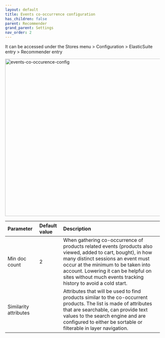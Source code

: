 ```yaml
---
layout: default
title: Events co-occurrence configuration
has_children: false
parent: Recommender
grand_parent: Settings
nav_order: 2
---
```


It can be accessed under the Stores menu > Configuration > ElasticSuite entry > Recommender entry

<img width="511" alt="events-co-occurence-config" src="https://user-images.githubusercontent.com/98949123/156194011-d604ca69-903b-44d6-a0b0-414afe4b97f2.PNG">

| Parameter    | Default value | Description |
|:-------------|:------------------|:------|
|Min doc count|2|When gathering co-occurrence of products related events (products also viewed, added to cart, bought), in how many distinct sessions an event must occur at the minimum to be taken into account. Lowering it can be helpful on sites without much events tracking history to avoid a cold start.|
|Similarity attributes||Attributes that will be used to find products similar to the co-occurrent products. The list is made of attributes that are searchable, can provide text values to the search engine and are configured to either be sortable or filterable in layer navigation.|
